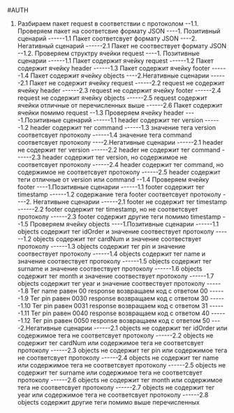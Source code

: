 #AUTH
1. Разбираем пакет request в соответствии с протоколом
--1.1. Проверяем пакет на соответсвие формату JSON
----1. Позитивный сценарий
------1.1 Пакет соответсвует формату JSON
----2. Негативный сценарий
------2.1 Пакет не соотвествует формату JSON
--1.2. Проверяем структру  ячейки request
----1. Позитивные сценарии
------1.1 Пакет содержит ячейку request
------1.2 Пакет содержит ячейку header
------1.3 Пакет содержит ячейку footer
------1.4 Пакет содержит ячейку objects
----2.Негативные сценарии
------2.1 Пакет не содержит ячейку request
------2.2 request не содержит ячейку header
------2.3 request не содержит ячейку footer
------2.4 request не содержит ячейку objects
------2.5 request содержит ячейки отличные от перечисленных выше
------2.6 Пакет содержит ячейки помимо request
--1.3 Проверяем ячейку header
----1.Позитивные сценарий
------1.1 header содержит тег version
------1.2 header cодержит тег command
------1.3 значение тега version соответсвует протоколу
------1.4 значение тега command соответсвует протоколу
----2.Негативные сценарии
------2.1 header не содержит тег version
------2.2 header не содержит тег command
------2.3 header содержит тег version, но содержимое не соответсвует протоколу
------2.4 header содержит тег command, но содержимое не соответсвует протоколу
------2.5 header содержит теги отличные от version или command
--1.4 Проверяем ячейку footer
----1.Позитивные сценарии
------1.1 footer содержит тег timestamp
------1.2 содержание тега footer соответсвует протоколу
----2. Негативыне сценарии
------2.1 footer не содержит тег timestamp
------2.2 footer содержит тег timestamp, но не соответсвует протоколу
------2.3 footer содержит другие теги помимо timestamp
--1.5 Проверяем ячейку objects
----1.Позитивные сценарии
------1.1 objects содержит тег idOrder и значение соотвествует протоколу
------1.2 objects содержит тег cardNum и значение соотвествует протоколу
------1.3 objects содержит тег pin и значение соотвествует протоколу
------1.4 objects содержит тег name и значение соотвествует протоколу
------1.5 objects содержит тег surname и значение соотвествует протоколу
------1.6 objects содержит тег month и значение соотвествует протоколу
------1.7 objects содержит тег year и значение соотвествует протоколу
------1.8 Тег name равен 00 response возвращаем код с ответом 00
------1.9 Тег pin равен 0030 response возвращаем код с ответом 30
------1.10 Тег pin равен 0031 response возвращаем код с ответом 31
------1.11 Тег pin равен 0040 response возвращаем код с ответом 40
------1.12 Тег pin равен 0050 response возвращаем код с ответом 50
----2.Негативные сценарии
------2.1 objects не содержит тег idOrder  или содержимое тега не соответсвует протоколу
------2.2 objects не содержит тег cardNum  или содержимое тега не соответсвует протоколу
------2.3 objects не содержит тег pin  или содержимое тега не соответсвует протоколу
------2.4 objects не содержит тег name  или содержимое тега не соответсвует протоколу
------2.5 objects не содержит тег surname  или содержимое тега не соответсвует протоколу
------2.6 objects не содержит тег month  или содержимое тега не соответсвует протоколу
------2.7 objects не содержит тег year  или содержимое тега не соответсвует протоколу
------2.8 objects содержит  другие теги помимо выше перечисленных